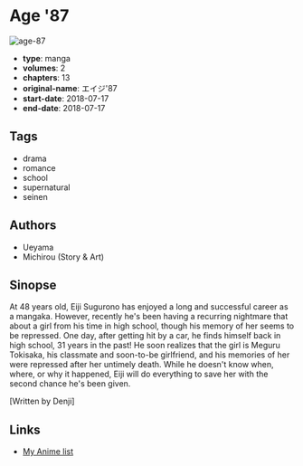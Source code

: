 # Age '87

![age-87](https://cdn.myanimelist.net/images/manga/2/215305.jpg)

-   **type**: manga
-   **volumes**: 2
-   **chapters**: 13
-   **original-name**: エイジ'87
-   **start-date**: 2018-07-17
-   **end-date**: 2018-07-17

## Tags

-   drama
-   romance
-   school
-   supernatural
-   seinen

## Authors

-   Ueyama
-   Michirou (Story & Art)

## Sinopse

At 48 years old, Eiji Sugurono has enjoyed a long and successful career as a mangaka. However, recently he's been having a recurring nightmare that about a girl from his time in high school, though his memory of her seems to be repressed. One day, after getting hit by a car, he finds himself back in high school, 31 years in the past! He soon realizes that the girl is Meguru Tokisaka, his classmate and soon-to-be girlfriend, and his memories of her were repressed after her untimely death. While he doesn't know when, where, or why it happened, Eiji will do everything to save her with the second chance he's been given.

[Written by Denji]

## Links

-   [My Anime list](https://myanimelist.net/manga/117965/Age_87)
